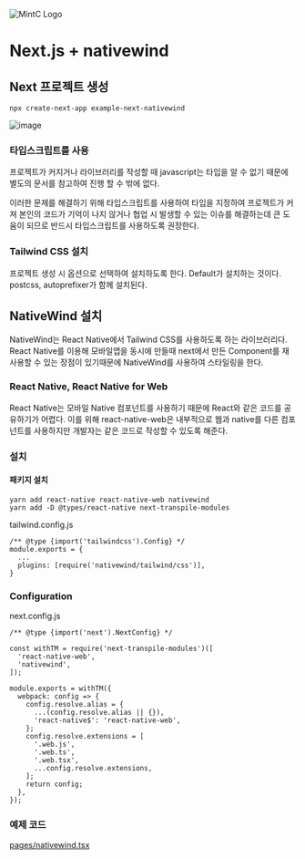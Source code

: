 ![MintC Logo](https://user-images.githubusercontent.com/5517346/236246009-1621709d-3182-4462-a060-dcf417361294.png)


# Next.js + nativewind

## Next 프로젝트 생성

```
npx create-next-app example-next-nativewind
```

![image](https://user-images.githubusercontent.com/5517346/236241690-bd908723-b4f3-47f4-bcd7-7e44b2489528.png)


### 타입스크립트를 사용

프로젝트가 커지거나 라이브러리를 작성할 때 javascript는 타입을 알 수 없기 때문에 별도의 문서를 참고하여 진행 할 수 밖에 없다.

이러한 문제를 해결하기 위해 타입스크립트를 사용하여 타입을 지정하여 프로젝트가 커져 본인의 코드가 기억이 나지 않거나 협업 시 발생할 수 있는 이슈를 해결하는데 큰 도움이 되므로 반드시 타입스크립트를 사용하도록 권장한다.

### Tailwind CSS 설치
프로젝트 생성 시 옵션으로 선택하여 설치하도록 한다.
Default가 설치하는 것이다.
postcss, autoprefixer가 함께 설치된다.


## NativeWind 설치

NativeWind는 React Native에서 Tailwind CSS를 사용하도록 하는 라이브러리다.
React Native를 이용해 모바일앱을 동시에 만들때 next에서 만든 Component를 재사용할 수 있는 장점이 있기때문에 NativeWind를 사용하여 스타일링을 한다.

### React Native, React Native for Web
React Native는 모바일 Native 컴포넌트를 사용하기 때문에 React와 같은 코드를 공유하기가 어렵다.
이를 위해 react-native-web은 내부적으로 웹과 native를 다른 컴포넌트를 사용하지만 개발자는 같은 코드로 작성할 수 있도록 해준다.

### 설치

#### 패키지 설치
```
yarn add react-native react-native-web nativewind
yarn add -D @types/react-native next-transpile-modules
```

tailwind.config.js
```
/** @type {import('tailwindcss').Config} */
module.exports = {
  ...
  plugins: [require('nativewind/tailwind/css')],
}
```

### Configuration

next.config.js
```
/** @type {import('next').NextConfig} */

const withTM = require('next-transpile-modules')([
  'react-native-web',
  'nativewind',
]);

module.exports = withTM({
  webpack: config => {
    config.resolve.alias = {
      ...(config.resolve.alias || {}),
      'react-native$': 'react-native-web',
    };
    config.resolve.extensions = [
      '.web.js',
      '.web.ts',
      '.web.tsx',
      ...config.resolve.extensions,
    ];
    return config;
  },
});
```

### 예제 코드
[pages/nativewind.tsx](https://github.com/team-mintc/example-next-nativewind/blob/main/pages/nativewind.tsx)
